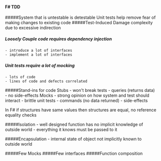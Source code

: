 #### F# TDD
#####System that is untestable is detestable
    Unit tests help remove fear of making changes to existing code
#####Test-Induced Damage
    complexity due to excessive indirection
##### Loosely Couple code requires dependency injection
	- introduce a lot of interfaces
	- implement a lot of interfaces
##### Unit tests require a lot of mocking
	- lots of code
    - lines of code and defects correlated
#####Stand-ins for code
	Stubs
		- won't break tests
		- queries (returns data)
		- no side-effects
	Mocks
		- strong opinion on how system and test should interact
		- brittle unit tests
		- commands (no data returned)
		- side-effects

In F# if structures have same values then structures are equal, no reference equality checks

#####Isolation
	- well designed function has no implicit knowledge of outside world
	- everything it knows must be passed to it

#####Encapsulation 
	- internal state of object not implicitly known to outside world

#####Few Mocks
#####Few interfaces
#####Function composition